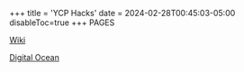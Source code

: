 +++
title = 'YCP Hacks'
date = 2024-02-28T00:45:03-05:00
disableToc=true
+++
PAGES 

[Wiki](/wiki)

[Digital Ocean](/post)



